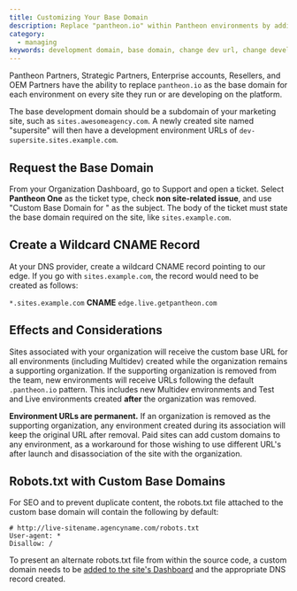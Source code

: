 ```yaml
---
title: Customizing Your Base Domain
description: Replace "pantheon.io" within Pantheon environments by adding a custom development domain.
category:
  - managing
keywords: development domain, base domain, change dev url, change development domain, change base domain, dev url, wildcard, cname, edge, dns
---
```

Pantheon Partners, Strategic Partners, Enterprise accounts, Resellers, and OEM Partners have the ability to replace `pantheon.io` as the base domain for each environment on every site they run or are developing on the platform.

The base development domain should be a subdomain of your marketing site, such as `sites.awesomeagency.com`. A newly created site named "supersite" will then have a development environment URLs of `dev-supersite.sites.example.com`.  


## Request the Base Domain

From your Organization Dashboard, go to Support and open a ticket. Select **Pantheon One** as the ticket type, check **non site-related issue**, and use "Custom Base Domain for <Agency Name>" as the subject. The body of the ticket must state the base domain required on the site, like `sites.example.com`.

## Create a Wildcard CNAME Record

At your DNS provider, create a wildcard CNAME record pointing to our edge. If you go with `sites.example.com`, the record would need to be created as follows:

`*.sites.example.com` **CNAME** `edge.live.getpantheon.com`

## Effects and Considerations

Sites associated with your organization will receive the custom base URL for all environments (including Multidev) created while the organization remains a supporting organization. If the supporting organization is removed from the team, new environments will receive URLs following the default `.pantheon.io` pattern. This includes new Multidev environments and Test and Live environments created **after** the organization was removed.

**Environment URLs are permanent.** If an organization is removed as the supporting organization, any environment created during its association will keep the original URL after removal. Paid sites can add custom domains to any environment, as a workaround for those wishing to use different URL's after launch and disassociation of the site with the organization.

## Robots.txt with Custom Base Domains

For SEO and to prevent duplicate content, the robots.txt file attached to the custom base domain will contain the following by default:

```
# http://live-sitename.agencyname.com/robots.txt
User-agent: *
Disallow: /
```
To present an alternate robots.txt file from within the source code, a custom domain needs to be [added to the site's Dashboard](/docs/articles/sites/domains#step-2-add-a-domain-to-a-site-environment) and the appropriate DNS record created.
